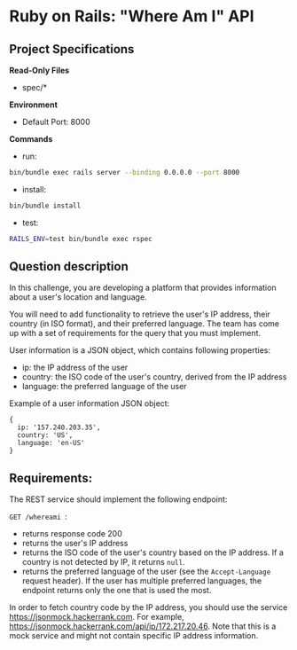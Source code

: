 # Ruby on Rails: "Where Am I" API 

## Project Specifications

**Read-Only Files**
- spec/*

**Environment**  

- Default Port: 8000

**Commands**
- run: 
```bash
bin/bundle exec rails server --binding 0.0.0.0 --port 8000
```
- install: 
```bash
bin/bundle install
```
- test: 
```bash
RAILS_ENV=test bin/bundle exec rspec
```
    
## Question description

In this challenge, you are developing a platform that provides information about a user's location and language.

You will need to add functionality to retrieve the user's IP address, their country (in ISO format), and their preferred language. The team has come up with a set of requirements for the query that you must implement.

User information is a JSON object, which contains following properties:

- ip: the IP address of the user
- country: the ISO code of the user's country, derived from the IP address
- language: the preferred language of the user


Example of a user information JSON object:
```
{
  ip: '157.240.203.35',
  country: 'US',
  language: 'en-US'
}
```

## Requirements:

The REST service should implement the following endpoint:

`GET /whereami `:

* returns response code 200
* returns the user's IP address
* returns the ISO code of the user's country based on the IP address. If a country is not detected by IP, it returns `null`.
* returns the preferred language of the user (see the `Accept-Language` request header). If the user has multiple preferred languages, the endpoint returns only the one that is used the most.


In order to fetch country code by the IP address, you should use the service https://jsonmock.hackerrank.com. For example, https://jsonmock.hackerrank.com/api/ip/172.217.20.46. Note that this is a mock service and might not contain specific IP address information.
